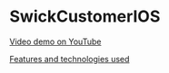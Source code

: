 # SwickCustomerIOS
[Video demo on YouTube](https://youtu.be/IzwRwoeHSOk)

[Features and technologies used](https://github.com/seanlu99/Swick#customer-app)
